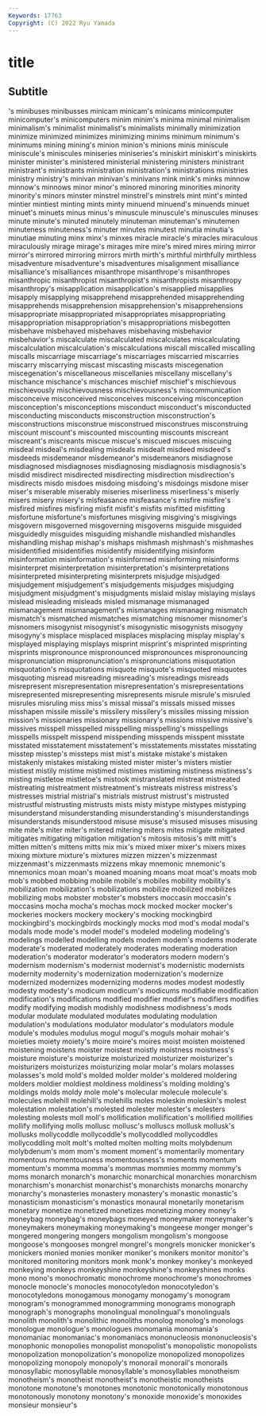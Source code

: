 ```yaml
---
Keywords: 17763
Copyright: (C) 2022 Ryu Yamada
---
```



# title

## Subtitle
's minibuses minibusses minicam
minicam's minicams minicomputer minicomputer's minicomputers minim minim's minima minimal minimalism
minimalism's minimalist minimalist's minimalists minimally minimization minimize minimized minimizes minimizing
minims minimum minimum's minimums mining mining's minion minion's minions minis
miniscule miniscule's miniscules miniseries miniseries's miniskirt miniskirt's miniskirts minister minister's
ministered ministerial ministering ministers ministrant ministrant's ministrants ministration ministration's ministrations
ministries ministry ministry's minivan minivan's minivans mink mink's minks minnow
minnow's minnows minor minor's minored minoring minorities minority minority's minors
minster minstrel minstrel's minstrels mint mint's minted mintier mintiest minting
mints minty minuend minuend's minuends minuet minuet's minuets minus minus's
minuscule minuscule's minuscules minuses minute minute's minuted minutely minuteman minuteman's
minutemen minuteness minuteness's minuter minutes minutest minutia minutia's minutiae minuting
minx minx's minxes miracle miracle's miracles miraculous miraculously mirage mirage's
mirages mire mire's mired mires miring mirror mirror's mirrored mirroring
mirrors mirth mirth's mirthful mirthfully mirthless misadventure misadventure's misadventures misalignment
misalliance misalliance's misalliances misanthrope misanthrope's misanthropes misanthropic misanthropist misanthropist's misanthropists
misanthropy misanthropy's misapplication misapplication's misapplied misapplies misapply misapplying misapprehend misapprehended
misapprehending misapprehends misapprehension misapprehension's misapprehensions misappropriate misappropriated misappropriates misappropriating misappropriation
misappropriation's misappropriations misbegotten misbehave misbehaved misbehaves misbehaving misbehavior misbehavior's miscalculate
miscalculated miscalculates miscalculating miscalculation miscalculation's miscalculations miscall miscalled miscalling miscalls
miscarriage miscarriage's miscarriages miscarried miscarries miscarry miscarrying miscast miscasting miscasts
miscegenation miscegenation's miscellaneous miscellanies miscellany miscellany's mischance mischance's mischances mischief
mischief's mischievous mischievously mischievousness mischievousness's miscommunication misconceive misconceived misconceives misconceiving
misconception misconception's misconceptions misconduct misconduct's misconducted misconducting misconducts misconstruction misconstruction's
misconstructions misconstrue misconstrued misconstrues misconstruing miscount miscount's miscounted miscounting miscounts
miscreant miscreant's miscreants miscue miscue's miscued miscues miscuing misdeal misdeal's
misdealing misdeals misdealt misdeed misdeed's misdeeds misdemeanor misdemeanor's misdemeanors misdiagnose
misdiagnosed misdiagnoses misdiagnosing misdiagnosis misdiagnosis's misdid misdirect misdirected misdirecting misdirection
misdirection's misdirects misdo misdoes misdoing misdoing's misdoings misdone miser miser's
miserable miserably miseries miserliness miserliness's miserly misers misery misery's misfeasance
misfeasance's misfire misfire's misfired misfires misfiring misfit misfit's misfits misfitted
misfitting misfortune misfortune's misfortunes misgiving misgiving's misgivings misgovern misgoverned misgoverning
misgoverns misguide misguided misguidedly misguides misguiding mishandle mishandled mishandles mishandling
mishap mishap's mishaps mishmash mishmash's mishmashes misidentified misidentifies misidentify misidentifying
misinform misinformation misinformation's misinformed misinforming misinforms misinterpret misinterpretation misinterpretation's misinterpretations
misinterpreted misinterpreting misinterprets misjudge misjudged misjudgement misjudgement's misjudgements misjudges misjudging
misjudgment misjudgment's misjudgments mislaid mislay mislaying mislays mislead misleading misleads
misled mismanage mismanaged mismanagement mismanagement's mismanages mismanaging mismatch mismatch's mismatched
mismatches mismatching misnomer misnomer's misnomers misogynist misogynist's misogynistic misogynists misogyny
misogyny's misplace misplaced misplaces misplacing misplay misplay's misplayed misplaying misplays
misprint misprint's misprinted misprinting misprints mispronounce mispronounced mispronounces mispronouncing mispronunciation
mispronunciation's mispronunciations misquotation misquotation's misquotations misquote misquote's misquoted misquotes misquoting
misread misreading misreading's misreadings misreads misrepresent misrepresentation misrepresentation's misrepresentations misrepresented
misrepresenting misrepresents misrule misrule's misruled misrules misruling miss miss's missal
missal's missals missed misses misshapen missile missile's missilery missilery's missiles
missing mission mission's missionaries missionary missionary's missions missive missive's missives
misspell misspelled misspelling misspelling's misspellings misspells misspelt misspend misspending misspends
misspent misstate misstated misstatement misstatement's misstatements misstates misstating misstep misstep's
missteps mist mist's mistake mistake's mistaken mistakenly mistakes mistaking misted
mister mister's misters mistier mistiest mistily mistime mistimed mistimes mistiming
mistiness mistiness's misting mistletoe mistletoe's mistook mistranslated mistreat mistreated mistreating
mistreatment mistreatment's mistreats mistress mistress's mistresses mistrial mistrial's mistrials mistrust
mistrust's mistrusted mistrustful mistrusting mistrusts mists misty mistype mistypes mistyping
misunderstand misunderstanding misunderstanding's misunderstandings misunderstands misunderstood misuse misuse's misused misuses
misusing mite mite's miter miter's mitered mitering miters mites mitigate
mitigated mitigates mitigating mitigation mitigation's mitosis mitosis's mitt mitt's mitten
mitten's mittens mitts mix mix's mixed mixer mixer's mixers mixes
mixing mixture mixture's mixtures mizzen mizzen's mizzenmast mizzenmast's mizzenmasts mizzens
mkay mnemonic mnemonic's mnemonics moan moan's moaned moaning moans moat
moat's moats mob mob's mobbed mobbing mobile mobile's mobiles mobility
mobility's mobilization mobilization's mobilizations mobilize mobilized mobilizes mobilizing mobs mobster
mobster's mobsters moccasin moccasin's moccasins mocha mocha's mochas mock mocked
mocker mocker's mockeries mockers mockery mockery's mocking mockingbird mockingbird's mockingbirds
mockingly mocks mod mod's modal modal's modals mode mode's model
model's modeled modeling modeling's modelings modelled modelling models modem modem's
modems moderate moderate's moderated moderately moderates moderating moderation moderation's moderator
moderator's moderators modern modern's modernism modernism's modernist modernist's modernistic modernists
modernity modernity's modernization modernization's modernize modernized modernizes modernizing moderns modes
modest modestly modesty modesty's modicum modicum's modicums modifiable modification modification's
modifications modified modifier modifier's modifiers modifies modify modifying modish modishly
modishness modishness's mods modular modulate modulated modulates modulating modulation modulation's
modulations modulator modulator's modulators module module's modules modulus mogul mogul's
moguls mohair mohair's moieties moiety moiety's moire moire's moires moist
moisten moistened moistening moistens moister moistest moistly moistness moistness's moisture
moisture's moisturize moisturized moisturizer moisturizer's moisturizers moisturizes moisturizing molar molar's
molars molasses molasses's mold mold's molded molder molder's moldered moldering
molders moldier moldiest moldiness moldiness's molding molding's moldings molds moldy
mole mole's molecular molecule molecule's molecules molehill molehill's molehills moles
moleskin moleskin's molest molestation molestation's molested molester molester's molesters molesting
molests moll moll's mollification mollification's mollified mollifies mollify mollifying molls
mollusc mollusc's molluscs mollusk mollusk's mollusks mollycoddle mollycoddle's mollycoddled mollycoddles
mollycoddling molt molt's molted molten molting molts molybdenum molybdenum's mom
mom's moment moment's momentarily momentary momentous momentousness momentousness's moments momentum
momentum's momma momma's mommas mommies mommy mommy's moms monarch monarch's
monarchic monarchical monarchies monarchism monarchism's monarchist monarchist's monarchists monarchs monarchy
monarchy's monasteries monastery monastery's monastic monastic's monasticism monasticism's monastics monaural
monetarily monetarism monetary monetize monetized monetizes monetizing money money's moneybag
moneybag's moneybags moneyed moneymaker moneymaker's moneymakers moneymaking moneymaking's mongeese monger
monger's mongered mongering mongers mongolism mongolism's mongoose mongoose's mongooses mongrel
mongrel's mongrels monicker monicker's monickers monied monies moniker moniker's monikers
monitor monitor's monitored monitoring monitors monk monk's monkey monkey's monkeyed
monkeying monkeys monkeyshine monkeyshine's monkeyshines monks mono mono's monochromatic monochrome
monochrome's monochromes monocle monocle's monocles monocotyledon monocotyledon's monocotyledons monogamous monogamy
monogamy's monogram monogram's monogrammed monogramming monograms monograph monograph's monographs monolingual
monolingual's monolinguals monolith monolith's monolithic monoliths monolog monolog's monologs monologue
monologue's monologues monomania monomania's monomaniac monomaniac's monomaniacs mononucleosis mononucleosis's monophonic
monopolies monopolist monopolist's monopolistic monopolists monopolization monopolization's monopolize monopolized monopolizes
monopolizing monopoly monopoly's monorail monorail's monorails monosyllabic monosyllable monosyllable's monosyllables
monotheism monotheism's monotheist monotheist's monotheistic monotheists monotone monotone's monotones monotonic
monotonically monotonous monotonously monotony monotony's monoxide monoxide's monoxides monsieur monsieur's

